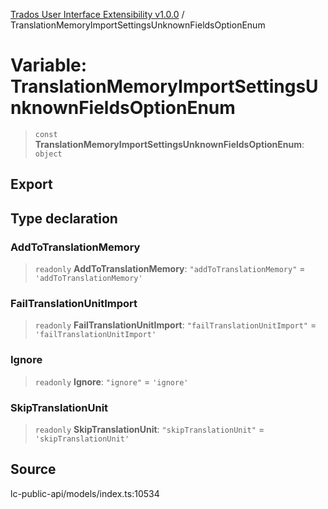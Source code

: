 [Trados User Interface Extensibility v1.0.0](../wiki/globals) / TranslationMemoryImportSettingsUnknownFieldsOptionEnum

# Variable: TranslationMemoryImportSettingsUnknownFieldsOptionEnum

> `const` **TranslationMemoryImportSettingsUnknownFieldsOptionEnum**: `object`

## Export

## Type declaration

### AddToTranslationMemory

> `readonly` **AddToTranslationMemory**: `"addToTranslationMemory"` = `'addToTranslationMemory'`

### FailTranslationUnitImport

> `readonly` **FailTranslationUnitImport**: `"failTranslationUnitImport"` = `'failTranslationUnitImport'`

### Ignore

> `readonly` **Ignore**: `"ignore"` = `'ignore'`

### SkipTranslationUnit

> `readonly` **SkipTranslationUnit**: `"skipTranslationUnit"` = `'skipTranslationUnit'`

## Source

lc-public-api/models/index.ts:10534
